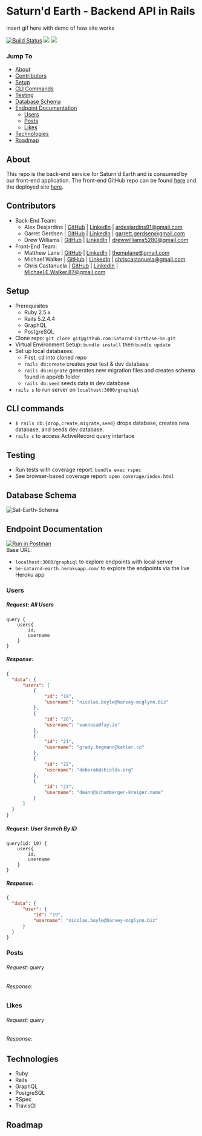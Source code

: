 # Saturn'd Earth - Backend API in Rails


insert gif here with demo of how site works

[![Build Status](https://travis-ci.org/Saturnd-Earth/se-be.svg?branch=main)](https://travis-ci.org/github/Saturnd-Earth/se-be)
![](https://img.shields.io/badge/Ruby-2.5.3-informational?style=flat&logo=<LOGO_NAME>&logoColor=white&color=2bbc8a)
![](https://img.shields.io/badge/Rails-5.2.4.4-informational?style=flat&logo=<LOGO_NAME>&logoColor=white&color=2bbc8a)

### Jump To
- [About](#about)
- [Contributors](#contributors)
- [Setup](#setup)
- [CLI Commands](#cli-commands)
- [Testing](#testing)
- [Database Schema](#database-schema)
- [Endpoint Documentation](#endpoint-documentation)
  - [Users](#users)
  - [Posts](#posts)
  - [Likes](#likes)
- [Technologies](#technologies)
- [Roadmap](#roadmap)

## About
This repo is the back-end service for Saturn'd Earth and is consumed by our front-end application. The front-end GitHub repo can be found [here](https://github.com/Saturnd-Earth/se-fe) and the deployed site [here](https://saturnd-earth.github.io/se-fe/).

## Contributors
- Back-End Team:
  - Alex Desjardins | [GitHub](https://github.com/moosehandlr) | [LinkedIn](https://www.linkedin.com/in/alex-desjardins-59297b8b/) | ardesjardins91@gmail.com
  - Garret Gerdsen | [GitHub](https://github.com/ggerdsen) | [LinkedIn](https://www.linkedin.com/in/ggerdsen/) | garrett.gerdsen@gmail.com
  - Drew Williams | [GitHub](https://github.com/drewwilliams5280) | [LinkedIn](https://www.linkedin.com/in/drewwilliams5280/) | drewwilliams5280@gmail.com
- Front-End Team:
  - Matthew Lane | [GitHub](https://github.com/GreyMatteOr) | [LinkedIn](https://www.linkedin.com/in/themplane/) | themplane@gmail.com
  - Michael Walker | [GitHub](https://github.com/MichaelEWalker87) | [LinkedIn](https://www.linkedin.com/in/michael-walker-719471141/) | chriscastanuela@gmail.com
  - Chris Castanuela | [GitHub](https://github.com/Chriscastanuela) | [LinkedIn](https://www.linkedin.com/in/christopher-castanuela/) | Michael.E.Walker.87@gmail.com

## Setup
- Prerequisites
  - Ruby 2.5.x
  - Rails 5.2.4.4
  - GraphQL
  - PostgreSQL
- Clone repo: `git clone git@github.com:Saturnd-Earth/se-be.git`
- Virtual Environment Setup: `bundle install` then `bundle update`
- Set up local databases:
  - First, cd into cloned repo
  - `rails db:create` creates your test & dev database
  - `rails db:migrate` generates new migration files and creates schema found in app/db folder
  - `rails db:seed` seeds data in dev database
- `rails s` to run server on `localhost:3000/graphiql`

## CLI commands
- `$ rails db:{drop,create,migrate,seed}` drops database, creates new database, and seeds dev database.
- `rails c` to access ActiveRecord query interface

## Testing
- Run tests with coverage report: `bundle exec rspec`
- See browser-based coverage report: `open coverage/index.html`

## Database Schema
![Sat-Earth-Schema](https://user-images.githubusercontent.com/56651612/104521131-8e524880-55b9-11eb-8b48-da038cabf4a0.png)

## Endpoint Documentation
[![Run in Postman](https://run.pstmn.io/button.svg)](https://app.getpostman.com/run-collection/c6bb506040a84336a8e8)   
Base URL:   
- `localhost:3000/graphiql` to explore endpoints with local server
- `be-saturnd-earth.herokuapp.com/` to explore the endpoints via the live Heroku app

### Users
##### Request: All Users
```
query {
    users{
        id,
        username
    }
}
```
##### Response:
  ```JSON
  {
    "data": {
        "users": [
            {
                "id": "19",
                "username": "nicolas.boyle@harvey-mcglynn.biz"
            },
            {
                "id": "20",
                "username": "vannesa@fay.io"
            },
            {
                "id": "21",
                "username": "grady.hegmann@kohler.co"
            },
            {
                "id": "22",
                "username": "deborah@shields.org"
            },
            {
                "id": "23",
                "username": "deann@schamberger-kreiger.name"
            }
        ]
    }
}
  ```

##### Request: User Search By ID
```
query(id: 19) {
    users{
        id,
        username
    }
}
```
##### Response:
  ```JSON
  {
    "data": {
        "user": {
            "id": "19",
            "username": "nicolas.boyle@harvey-mcglynn.biz"
        }
    }
}
  ```

### Posts
###### Request: query
###### Response:


### Likes
###### Request: query
###### Response:

## Technologies
- Ruby
- Rails
- GraphQL
- PostgreSQL
- RSpec
- TravisCI

## Roadmap
